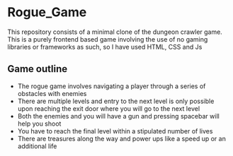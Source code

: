 # Rogue_Game
This repository consists of a minimal clone of the dungeon crawler game. This is a purely frontend based game involving the use of no gaming libraries or frameworks as such, so I have used HTML, CSS and Js

## Game outline

  - The rogue game involves navigating a player through a series of obstacles with enemies
  - There are multiple levels and entry to the next level is only possible upon reaching the exit door where you will go to the next level
  - Both the enemies and you will have a gun and pressing spacebar will help you shoot 
  - You have to reach the final level within a stipulated number of lives
  - There are treasures along the way and power ups like a speed up or an additional life
